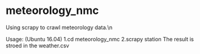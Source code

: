 # meteorology_nmc
Using scrapy to crawl meteorology data.\n

Usage: (Ubuntu 16.04)
1.cd meteorology_nmc
2.scrapy station
The result is stroed in the weather.csv
